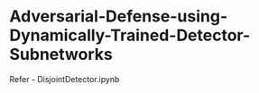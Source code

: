 # Adversarial-Defense-using-Dynamically-Trained-Detector-Subnetworks

Refer - DisjointDetector.ipynb 
